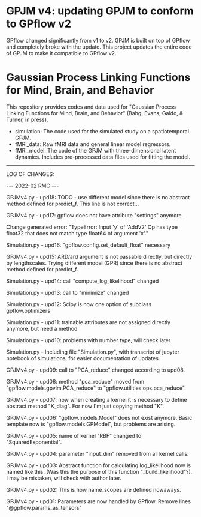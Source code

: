 # GPJM v4: updating GPJM to conform to GPflow v2

GPflow changed significantly from v1 to v2. GPJM is built on top of GPflow and completely broke with the update.
This project updates the entire code of GPJM to make it compatible to GPflow v2.

# Gaussian Process Linking Functions for Mind, Brain, and Behavior

This repository provides codes and data used for "Gaussian Process Linking Functions for Mind, Brain, and Behavior" (Bahg, Evans, Galdo, & Turner, in press).

 * simulation: The code used for the simulated study on a spatiotemporal GPJM.
 * fMRI_data: Raw fMRI data and general linear model regressors.
 * fMRI_model: The code of the GPJM with three-dimensional latent dynamics. Includes pre-processed data files used for fitting the model.

---

LOG OF CHANGES:

--- 2022-02 RMC ---

GPJMv4.py - upd18: TODO - use different model since there is no abstract method defined for predict_f. This line is not correct...

GPJMv4.py - upd17: gpflow does not have attribute "settings" anymore.

Change generated error: "TypeError: Input 'y' of 'AddV2' Op has type float32 that does not match type float64 of argument 'x'."
    
Simulation.py - upd16: "gpflow.config.set_default_float" necessary

GPJMv4.py - upd15: ARD/ard argument is not passable directly, but directly by lengthscales. Trying different model (GPR) since there is no abstract method defined for predict_f.
    
Simulation.py - upd14: call "compute_log_likelihood" changed

Simulation.py - upd13: call to "minimize" changed

Simulation.py - upd12: Scipy is now one option of subclass gpflow.optimizers

Simulation.py - upd11: trainable attributes are not assigned directly anymore, but need a method

Simulation.py - upd10: problems with number type, will check later

Simulation.py - Including file "Simulation.py", with transcript of jupyter notebook of simulations, for easier documentation of updates.



GPJMv4.py - upd09: call to "PCA_reduce" changed according to upd08.

GPJMv4.py - upd08: method "pca_reduce" moved from "gpflow.models.gpvlm.PCA_reduce" to "gpflow.utilities.ops.pca_reduce".

GPJMv4.py - upd07: now when creating a kernel it is necessary to define abstract method "K_diag". For now I'm just copying method "K".

GPJMv4.py - upd06: "gpflow.models.Model" does not exist anymore. Basic template now is "gpflow.models.GPModel", but problems are arising.

GPJMv4.py - upd05: name of kernel "RBF" changed to "SquaredExponential".

GPJMv4.py - upd04: parameter "input_dim" removed from all kernel calls.

GPJMv4.py - upd03: Abstract function for calculating log_likelihood now is named like this. (Was this the purpose of this function "_build_likelihood"?). I may be mistaken, will check with author later.

GPJMv4.py - upd02: This is how name_scopes are defined nowaways.

GPJMv4.py - upd01: Parameters are now handled by GPflow. Remove lines "@gpflow.params_as_tensors"
